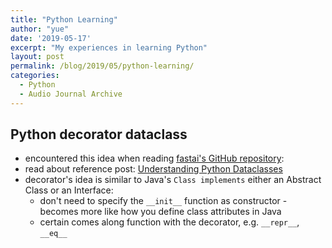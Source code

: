 ```yaml
---
title: "Python Learning"
author: "yue"
date: '2019-05-17'
excerpt: "My experiences in learning Python"
layout: post
permalink: /blog/2019/05/python-learning/
categories:
  - Python
  - Audio Journal Archive
---
```




<!--- {% include image.html url="/images/kameron-michaels.jpg" caption="Kameron Michaels isn't quite sure what's happening below, but she's certainly a little revolted at the sight." width=410 align="right" %} --->

## Python decorator dataclass
- encountered this idea when reading [fastai's GitHub repository](https://github.com/fastai/fastai/blob/master/fastai/basic_data.py):
- read about reference post: [Understanding Python Dataclasses](https://medium.com/mindorks/understanding-python-dataclasses-part-1-c3ccd4355c34)
- decorator's idea is similar to Java's `Class implements` either an Abstract Class or an Interface:
  + don't need to specify the `__init__` function as constructor - becomes more like how you define class attributes in Java
  + certain comes along function with the decorator, e.g.  `__repr__`,  `__eq__`



